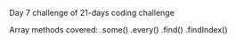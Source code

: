 Day 7 challenge of 21-days coding challenge

Array methods covered:
.some()
.every()
.find()
.findIndex()
